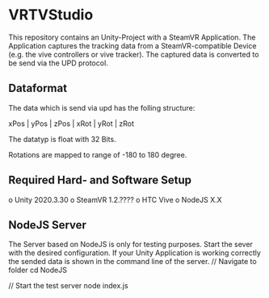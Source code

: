 # VRTVStudio
This repository contains an Unity-Project with a SteamVR Application.
The Application captures the tracking data from a SteamVR-compatible Device (e.g. the vive controllers or vive tracker). The captured data is converted to be send via the UPD protocol.

## Dataformat
The data which is send via upd has the folling structure:

xPos | yPos | zPos | xRot | yRot | zRot

The datatyp is float with 32 Bits.

Rotations are mapped to range of -180 to 180 degree.

## Required Hard- and Software Setup
o Unity 2020.3.30
o SteamVR 1.2.????
o HTC Vive
o NodeJS X.X

## NodeJS Server
The Server based on NodeJS is only for testing purposes. Start the sever with the desired configuration.
If your Unity Application is working correctly the sended data is shown in the command line of the server.
// Navigate to folder
cd NodeJS

// Start the test server
node index.js
